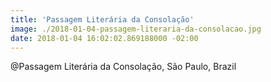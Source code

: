 ```yaml
---
title: 'Passagem Literária da Consolação'
image: ./2018-01-04-passagem-literaria-da-consolacao.jpg
date: 2018-01-04 16:02:02.869188000 -02:00
---
```


@Passagem Literária da Consolação, São Paulo, Brazil
